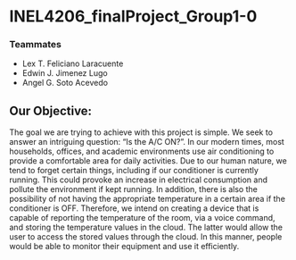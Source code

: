 # INEL4206_finalProject_Group1-0

### Teammates

* Lex T. Feliciano Laracuente
* Edwin J. Jimenez Lugo
* Angel G. Soto Acevedo
## Our Objective:

The goal we are trying to achieve with this project is simple. We seek to answer an intriguing question: “Is the A/C ON?”. In our modern times, most households, offices, and academic environments use air conditioning to provide a comfortable area for daily activities. Due to our human nature, we tend to forget certain things, including if our conditioner is currently running. This could provoke an increase in electrical consumption and pollute the environment if kept running. In addition, there is also the possibility of not having the appropriate temperature in a certain area if the conditioner is OFF. Therefore, we intend on creating a device that is capable of reporting the temperature of the room, via a voice command, and storing the temperature values in the cloud. The latter would allow the user to access the stored values through the cloud. In this manner, people would be able to monitor their equipment and use it efficiently.